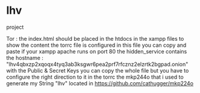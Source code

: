 # lhv
project

Tor :
the index.html should be placed in the htdocs in the xampp files to show the content 
the torrc file is configured in this file you can copy and paste if your xampp apache runs on port 80
the hidden_service contains the hostname : "lhv4qbxzp2xqoqx4tyq3ab3ksgwr6pea2prf7rfcznz2elzrtk2bgpad.onion" with the Public & Secret Keys 
you can copy the whole file but you have to configure the right direction to it in the torrc
the mkp244o that i used to generate my String "lhv" located in https://github.com/cathugger/mkp224o
